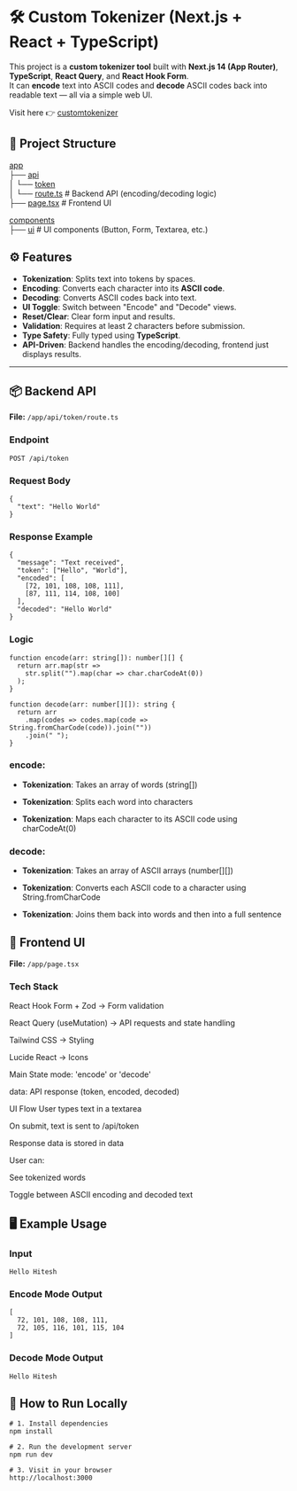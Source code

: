 # 🛠 Custom Tokenizer (Next.js + React + TypeScript)

This project is a **custom tokenizer tool** built with **Next.js 14 (App Router)**, **TypeScript**, **React Query**, and **React Hook Form**.  
It can **encode** text into ASCII codes and **decode** ASCII codes back into readable text — all via a simple web UI.

Visit here 👉 [customtokenizer](https://chatgpt.com/c/6892424e-b758-800a-a408-c79ce8a209dd)
## 📂 Project Structure

[app](./app)  
├── [api](./app/api)  
│   └── [token](./app/api/token)  
│       └── [route.ts](./app/api/token/route.ts) # Backend API (encoding/decoding logic)  
├── [page.tsx](./app/page.tsx) # Frontend UI  

[components](./components)  
├── [ui](./components/ui) # UI components (Button, Form, Textarea, etc.)



## ⚙ Features

- **Tokenization**: Splits text into tokens by spaces.
- **Encoding**: Converts each character into its **ASCII code**.
- **Decoding**: Converts ASCII codes back into text.
- **UI Toggle**: Switch between "Encode" and "Decode" views.
- **Reset/Clear**: Clear form input and results.
- **Validation**: Requires at least 2 characters before submission.
- **Type Safety**: Fully typed using **TypeScript**.
- **API-Driven**: Backend handles the encoding/decoding, frontend just displays results.

---

## 📦 Backend API

**File:** `/app/api/token/route.ts`

### Endpoint
```http
POST /api/token
```

### Request Body
```
{
  "text": "Hello World"
}
```

### Response Example
```
{
  "message": "Text received",
  "token": ["Hello", "World"],
  "encoded": [
    [72, 101, 108, 108, 111],
    [87, 111, 114, 108, 100]
  ],
  "decoded": "Hello World"
}
```

### Logic
```
function encode(arr: string[]): number[][] {
  return arr.map(str =>
    str.split("").map(char => char.charCodeAt(0))
  );
}

function decode(arr: number[][]): string {
  return arr
    .map(codes => codes.map(code => String.fromCharCode(code)).join(""))
    .join(" ");
}

```
### encode:

- **Tokenization**: Takes an array of words (string[])

- **Tokenization**: Splits each word into characters

- **Tokenization**: Maps each character to its ASCII code using charCodeAt(0)

### decode:

- **Tokenization**: Takes an array of ASCII arrays (number[][])

- **Tokenization**: Converts each ASCII code to a character using String.fromCharCode

- **Tokenization**: Joins them back into words and then into a full sentence


## 🎨 Frontend UI
**File:** `/app/page.tsx`

### Tech Stack
React Hook Form + Zod → Form validation

React Query (useMutation) → API requests and state handling

Tailwind CSS → Styling

Lucide React → Icons

Main State
mode: 'encode' or 'decode'

data: API response (token, encoded, decoded)

UI Flow
User types text in a textarea

On submit, text is sent to /api/token

Response data is stored in data

User can:

See tokenized words

Toggle between ASCII encoding and decoded text

## 🖥 Example Usage
### Input
```
Hello Hitesh
```
### Encode Mode Output
```
[
  72, 101, 108, 108, 111,
  72, 105, 116, 101, 115, 104
]
```
### Decode Mode Output
```
Hello Hitesh
```

## 🚀 How to Run Locally
```
# 1. Install dependencies
npm install

# 2. Run the development server
npm run dev

# 3. Visit in your browser
http://localhost:3000

```